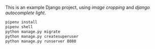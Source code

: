 This is an example Django project, using *image cropping* and *django autocomplete light*.

~~~bash
pipenv install
pipenv shell
python manage.py migrate
python manage.py createsuperuser
python manage.py runserver 8080
~~~
